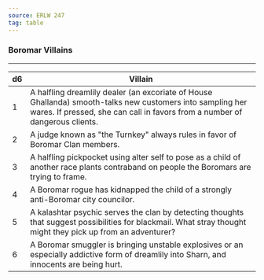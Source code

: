 ```yaml
---
source: ERLW 247
tag: table
---
```


### Boromar Villains
---
|d6|Villain|
|----|------------|
|1|A halfling dreamlily dealer (an excoriate of House Ghallanda) smooth-talks new customers into sampling her wares. If pressed, she can call in favors from a number of dangerous clients.|
|2|A judge known as "the Turnkey" always rules in favor of Boromar Clan members.|
|3|A halfling pickpocket using alter self to pose as a child of another race plants contraband on people the Boromars are trying to frame.|
|4|A Boromar rogue has kidnapped the child of a strongly anti-Boromar city councilor.|
|5|A kalashtar psychic serves the clan by detecting thoughts that suggest possibilities for blackmail. What stray thought might they pick up from an adventurer?|
|6|A Boromar smuggler is bringing unstable explosives or an especially addictive form of dreamlily into Sharn, and innocents are being hurt.|
